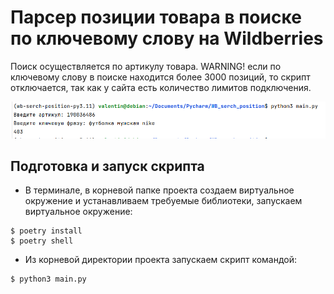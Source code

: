 # Парсер позиции товара в поиске по ключевому слову на Wildberries
Поиск осуществляется по артикулу товарa. WARNING! если по ключевому слову в поиске находится более 3000 позиций, 
то скрипт отключается, так как у сайта есть количество лимитов подключения.

![Screenshot](https://github.com/valhallajazzy/WB_parser/blob/main/picture_for_readme/picture.png)

## Подготовка и запуск скрипта

* В терминале, в корневой папке проекта создаем виртуальное окружение и устанавливаем
требуемые библиотеки, запускаем виртуальное окружение:

```console
$ poetry install
$ poetry shell
```

* Из корневой директории проекта запускаем скрипт командой:

```console
$ python3 main.py
```
